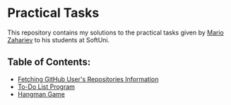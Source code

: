 # Practical Tasks
This repository contains my solutions to the practical tasks given by [Mario Zahariev](https://github.com/zahariev-webbersof) to his students at SoftUni.

## Table of Contents:
* [Fetching GitHub User's Repositories Information](https://github.com/vanya-koleva/practical_tasks/blob/main/github_info.py)
* [To-Do List Program](https://github.com/vanya-koleva/practical_tasks/blob/main/to_do_list_2.py)
* [Hangman Game](https://github.com/vanya-koleva/practical_tasks/blob/main/hangman_game.py)
